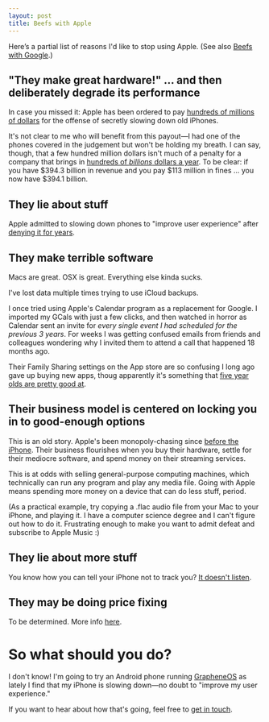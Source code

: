 ```yaml
---
layout: post
title: Beefs with Apple
---
```


Here’s a partial list of reasons I'd like to stop using Apple. (See also [Beefs with Google](/beefs-with-google).)

## "They make great hardware!" ... and then deliberately degrade its performance

In case you missed it: Apple has been ordered to pay [hundreds of millions of dollars](https://www.cnet.com/tech/mobile/apple-to-pay-113-million-settlement-over-its-iphone-batterygate-slowdowns/) for the offense of secretly slowing down old iPhones. 


It's not clear to me who will benefit from this payout—I had one of the phones covered in the judgement but won't be holding my breath. I can say, though, that a few hundred million dollars isn't much of a penalty for a company that brings in [hundreds of _billions_ dollars a year](https://www.apple.com/newsroom/2022/10/apple-reports-fourth-quarter-results/). To be clear: if you have $394.3 billion in revenue and you pay $113 million in fines ... you now have $394.1 billion.

## They lie about stuff

Apple admitted to slowing down phones to "improve user experience" after [denying it for years](https://www.cnet.com/tech/mobile/apple-slows-down-older-iphone-battery-issues/).

## They make terrible software

Macs are great. OSX is great. Everything else kinda sucks.

I've lost data multiple times trying to use iCloud backups. 

I once tried using Apple's Calendar program as a replacement for Google. I imported my GCals with just a few clicks, and then watched in horror as Calendar sent an invite for _every single event I had scheduled for the previous 3 years_. For weeks I was getting confused emails from friends and colleagues wondering why I invited them to attend a call that happened 18 months ago.

Their Family Sharing settings on the App store are so confusing I long ago gave up buying new apps, thoug apparently it's something that [five year olds are pretty good at](https://www.ftc.gov/news-events/news/press-releases/2014/01/apple-inc-will-provide-full-consumer-refunds-least-325-million-settle-ftc-complaint-it-charged-kids).

## Their business model is centered on locking you in to good-enough options

This is an old story. Apple's been monopoly-chasing since [before the iPhone](https://scholarlycommons.law.northwestern.edu/cgi/viewcontent.cgi?httpsredir=1&article=1144&context=njtip). Their business flourishes when you buy their hardware, settle for their mediocre software, and spend money on their streaming services.

This is at odds with selling general-purpose computing machines, which technically can run any program and play any media file. Going with Apple means spending more money on a device that can do less stuff, period.

(As a practical example, try copying a .flac audio file from your Mac to your iPhone, and playing it. I have a computer science degree and I can't figure out how to do it. Frustrating enough to make you want to admit defeat and subscribe to Apple Music :)

## They lie about more stuff 

You know how you can tell your iPhone not to track you? [It doesn't listen](https://gizmodo.com/apple-iphone-analytics-tracking-even-when-off-app-store-1849757558).

## They may be doing price fixing

To be determined. More info [here](https://www.hbsslaw.com/cases/apple-amazon-price-fixing).

# So what should you do?

I don't know! I'm going to try an Android phone running [GrapheneOS](https://grapheneos.org/) as lately I find that my iPhone is slowing down—no doubt to "improve my user experience."

If you want to hear about how that's going, feel free to [get in touch](/contact).
